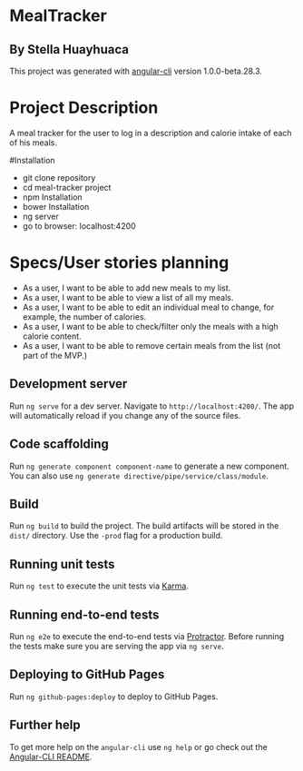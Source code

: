 # MealTracker
## By Stella Huayhuaca

This project was generated with [angular-cli](https://github.com/angular/angular-cli) version 1.0.0-beta.28.3.

# Project Description
A meal tracker for the user to log in a description and calorie intake of each of his meals.

#Installation

* git clone repository
* cd meal-tracker project
* npm Installation
* bower Installation
* ng server
* go to browser: localhost:4200

# Specs/User stories planning
- As a user, I want to be able to add new meals to my list.
- As a user, I want to be able to view a list of all my meals.
- As a user, I want to be able to edit an individual meal to change, for example, the number of calories.
- As a user, I want to be able to check/filter only the meals with a high calorie content.
- As a user, I want to be able to remove certain meals from the list (not part of the MVP.)

## Development server
Run `ng serve` for a dev server. Navigate to `http://localhost:4200/`. The app will automatically reload if you change any of the source files.

## Code scaffolding

Run `ng generate component component-name` to generate a new component. You can also use `ng generate directive/pipe/service/class/module`.

## Build

Run `ng build` to build the project. The build artifacts will be stored in the `dist/` directory. Use the `-prod` flag for a production build.

## Running unit tests

Run `ng test` to execute the unit tests via [Karma](https://karma-runner.github.io).

## Running end-to-end tests

Run `ng e2e` to execute the end-to-end tests via [Protractor](http://www.protractortest.org/).
Before running the tests make sure you are serving the app via `ng serve`.

## Deploying to GitHub Pages

Run `ng github-pages:deploy` to deploy to GitHub Pages.

## Further help

To get more help on the `angular-cli` use `ng help` or go check out the [Angular-CLI README](https://github.com/angular/angular-cli/blob/master/README.md).
